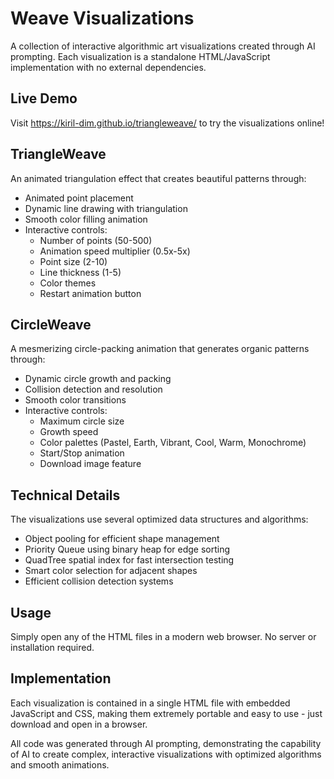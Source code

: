 # Weave Visualizations

A collection of interactive algorithmic art visualizations created through AI prompting. Each visualization is a standalone HTML/JavaScript implementation with no external dependencies.

## Live Demo
Visit https://kiril-dim.github.io/triangleweave/ to try the visualizations online!

## TriangleWeave

An animated triangulation effect that creates beautiful patterns through:
- Animated point placement
- Dynamic line drawing with triangulation
- Smooth color filling animation
- Interactive controls:
  - Number of points (50-500)
  - Animation speed multiplier (0.5x-5x)
  - Point size (2-10)
  - Line thickness (1-5)
  - Color themes
  - Restart animation button

## CircleWeave

A mesmerizing circle-packing animation that generates organic patterns through:
- Dynamic circle growth and packing
- Collision detection and resolution
- Smooth color transitions
- Interactive controls:
  - Maximum circle size
  - Growth speed
  - Color palettes (Pastel, Earth, Vibrant, Cool, Warm, Monochrome)
  - Start/Stop animation
  - Download image feature

## Technical Details

The visualizations use several optimized data structures and algorithms:
- Object pooling for efficient shape management
- Priority Queue using binary heap for edge sorting
- QuadTree spatial index for fast intersection testing
- Smart color selection for adjacent shapes
- Efficient collision detection systems

## Usage

Simply open any of the HTML files in a modern web browser. No server or installation required.

## Implementation

Each visualization is contained in a single HTML file with embedded JavaScript and CSS, making them extremely portable and easy to use - just download and open in a browser.

All code was generated through AI prompting, demonstrating the capability of AI to create complex, interactive visualizations with optimized algorithms and smooth animations.
